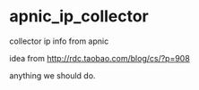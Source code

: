 apnic_ip_collector
==================

collector ip info from apnic

idea from http://rdc.taobao.com/blog/cs/?p=908

anything we should do.

